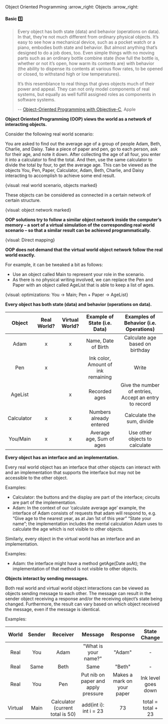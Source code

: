 <link rel="stylesheet" href="{{baseUrl}}/css/textbook.css">

<div class="website-content">

<div id="path">Object Oriented Programming :arrow_right: Objects :arrow_right:</div>

<div id="title">

#### Basic :one:

</div>

<div id="body">

> Every object has both state (data) and behavior (operations on data). In that, they’re not much different
> from ordinary physical objects. It’s easy to see how a mechanical device, such as a pocket watch or a piano,
> embodies both state and behavior. But almost anything that’s designed to do a job does, too. Even simple things
> with no moving parts such as an ordinary bottle combine state (how full the bottle is, whether or not it’s open,
> how warm its contents are) with behavior (the ability to dispense its contents at various flow rates, to be opened
> or closed, to withstand high or low temperatures).
>
> It’s this resemblance to real things that gives objects much of their power and appeal. They can not only model
> components of real systems, but equally as well fulfill assigned roles as components in software systems.
>
> -- [Object-Oriented Programming with Objective-C](https://developer.apple.com/library/content/documentation/Cocoa/Conceptual/OOP_ObjC/), Apple

**Object Oriented Programming (OOP) views the world as a network of interacting objects.**

<tip-box>

Consider the following real world scenario:

You are asked to find out the average age of a group of people Adam, Beth, Charlie, and Daisy. Take a piece of paper and pen, go to each person, ask for their age, and note it down. After collecting the age of all four, you enter it into a calculator to find the total. And then, use the same calculator to divide the total by four, to get the average age. This can be viewed as the objects You, Pen, Paper, Calculator, Adam, Beth, Charlie, and Daisy interacting to accomplish to achieve some end result.

{visual: real world scenario, objects marked}

</tip-box>

These objects can be considered as connected in a certain network of certain structure.

{visual: object network marked}

**OOP solutions try to follow a similar object network inside the computer’s memory – a sort of a virtual simulation of the corresponding real world scenario – so that a similar result can be achieved programmatically.**

{visual: Direct mapping}

**OOP does not demand that the virtual world object network follow the real world exactly.**

<tip-box>

For example, it can be tweaked a bit as follows:

* Use an object called Main to represent your role in the scenario.
* As there is no physical writing involved, we can replace the Pen and Paper with an object called AgeList that is able to keep a list of ages.

{visual: optimizations:  You -> Main; Pen + Paper -> AgeList}

</tip-box>

**Every object has both state (data) and behavior (operations on data).**

| Object      | Real World? | Virtual World? | Example of State (i.e. Data)       | Examples of Behavior (i.e. Operations)                |
| :---------: |:-----------:|:--------------:|:----------------------------------:| :----------------------------------------------------:|
| Adam        | x           | x              | Name, Date of Birth                | Calculate age based on birthday                       |
| Pen         | x           |                | Ink color, Amount of ink remaining | Write                                                 |
| AgeList     |             | x              | Recorded ages                      | Give the number of entries, Accept an entry to record |
| Calculator  | x           | x              | Numbers already entered            | Calculate the sum, divide                             |
| You/Main    | x           | x              | Average age, Sum of ages           | Use other objects to calculate                        |

**Every object has an interface and an implementation.**

Every real world object has an interface that other objects can interact with and an implementation that supports the interface but may not be accessible to the other object.

<tip-box>

Examples:

* Calculator: the buttons and the display are part of the interface; circuits are part of the implementation.
* Adam: In the context of our ‘calculate average age’ example, the interface of Adam consists of requests that adam will respond to, e.g.  “Give age to the nearest year, as at Jan 1st of this year” “State your name”; the implementation includes the mental calculation Adam uses to calculate the age which is not visible to other objects.

</tip-box>

Similarly, every object in the virtual world has an interface and an implementation.

<tip-box>

Examples:

* Adam: the interface might have a method getAge(Date asAt); the implementation of that method is not visible to other objects.

</tip-box>

**Objects interact by sending messages.**

Both real world and virtual world object interactions can be viewed as objects sending message to each other. The message can result in the sender object receiving a response and/or the receiving object’s state being changed. Furthermore, the result can vary based on which object received the message, even if the message is identical.

<tip-box>

Examples:

| World    | Sender | Receiver                         | Message                              | Response                   | State Change          |
| :------: |:------:|:--------------------------------:|:------------------------------------:|:--------------------------:|:---------------------:|
| Real     | You    | Adam                             | "What is your name?"                 | "Adam"                     | -                     |
| Real     | Same   | Beth                             | Same                                 | "Beth"                     | -                     |
| Real     | You    | Pen                              | Put nib on paper and apply pressure  | Makes a mark on your paper | Ink level goes down   |
| Virtual  | Main   | Calculator (current total is 50) | add(int i): int i = 23               | 73                         | total = total + 23    |

</tip-box>

</div>

<div id="extras">
<div>

</div>
